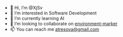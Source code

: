 - 👋 Hi, I’m @XjSv
- 👀 I’m interested in Software Development
- 🌱 I’m currently learning AI
- 💞️ I’m looking to collaborate on [environment-marker](https://github.com/XjSv/environment-marker)
- 📫 You can reach me atresova@gmail.com

<!---
XjSv/XjSv is a ✨ special ✨ repository because its `README.md` (this file) appears on your GitHub profile.
You can click the Preview link to take a look at your changes.
--->
